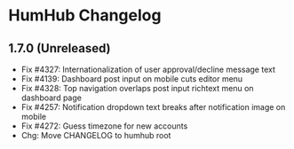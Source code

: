 HumHub Changelog
================

1.7.0 (Unreleased)
-----------------------
- Fix #4327: Internationalization of user approval/decline message text
- Fix #4139: Dashboard post input on mobile cuts editor menu
- Fix #4328: Top navigation overlaps post input richtext menu on dashboard page
- Fix #4257: Notification dropdown text breaks after notification image on mobile
- Fix #4272: Guess timezone for new accounts
- Chg: Move CHANGELOG to humhub root

